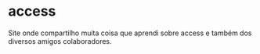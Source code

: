 # access
Site onde compartilho muita coisa que aprendi sobre access e também dos diversos amigos colaboradores.
